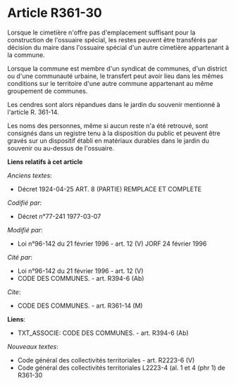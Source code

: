 # Article R361-30

Lorsque le cimetière n'offre pas d'emplacement suffisant pour la construction de l'ossuaire spécial, les restes peuvent être
transférés par décision du maire dans l'ossuaire spécial d'un autre cimetière appartenant à la commune.

Lorsque la commune est membre d'un syndicat de communes, d'un district ou d'une communauté urbaine, le transfert peut avoir
lieu dans les mêmes conditions sur le territoire d'une autre commune appartenant au même groupement de communes.

Les cendres sont alors répandues dans le jardin du souvenir mentionné à l'article R. 361-14.

Les noms des personnes, même si aucun reste n'a été retrouvé, sont consignés dans un registre tenu à la disposition du public
et peuvent être gravés sur un dispositif établi en matériaux durables dans le jardin du souvenir ou au-dessus de l'ossuaire.

**Liens relatifs à cet article**

_Anciens textes_:

  - Décret  1924-04-25 ART. 8 (PARTIE) REMPLACE ET COMPLETE

_Codifié par_:

  - Décret n°77-241 1977-03-07

_Modifié par_:

  - Loi n°96-142 du 21 février 1996 - art. 12 (V) JORF 24 février 1996

_Cité par_:

  - Loi n°96-142 du 21 février 1996 - art. 12 (V)
  - CODE DES COMMUNES. - art. R394-6 (Ab)

_Cite_:

  - CODE DES COMMUNES. - art. R361-14 (M)

**Liens**:

  - TXT_ASSOCIE: CODE DES COMMUNES. - art. R394-6 (Ab)

_Nouveaux textes_:

  - Code général des collectivités territoriales - art. R2223-6 (V)
  - Code général des collectivités territoriales L2223-4 (al. 1 et 4 (phr 1) de R361-30
